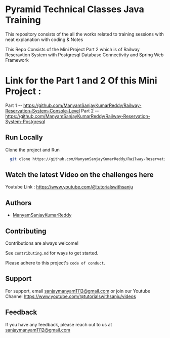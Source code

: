 
# Pyramid Technical Classes Java Training

This repository consists of the all the works related to training sessions with neat explanation with coding & Notes

This Repo Consists of the Mini Project Part 2 which is of Railway Reseravtion System with Postgresql Database Connectivity and Spring Web Framework

# Link for the Part 1 and 2 Of this Mini Project : 

Part 1 -- https://github.com/ManyamSanjayKumarReddy/Railway-Reservation-System-Console-Level
Part 2 -- https://github.com/ManyamSanjayKumarReddy/Railway-Reservation-System-Postgresql


## Run Locally

Clone the project and Run

```bash
  git clone https://github.com/ManyamSanjayKumarReddy/Railway-Reservation-System-Postgresql.git
```


## Watch  the latest Video on the challenges here

Youtube Link : https://www.youtube.com/@tutorialswithsanju


## Authors

- [ManyamSanjayKumarReddy](https://www.github.com/ManyamSanjayKumarReddy)


## Contributing

Contributions are always welcome!

See `contributing.md` for ways to get started.

Please adhere to this project's `code of conduct`.


## Support

For support, email sanjaymanyam1112@gmail.com or join our Youtube Channel https://www.youtube.com/@tutorialswithsanju/videos


## Feedback

If you have any feedback, please reach out to us at sanjaymanyam1112@gmail.com


